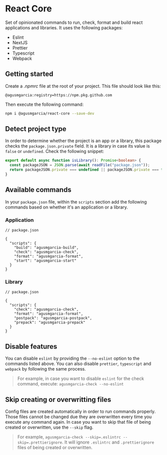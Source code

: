 # React Core

Set of opinionated commands to run, check, format and build react applications and libraries. It uses the following packages:

- Eslint
- NextJS
- Prettier
- Typescript
- Webpack

## Getting started

Create a _.npmrc_ file at the root of your project. This file should look like this:

```.npmrc
@agusmgarcia:registry=https://npm.pkg.github.com
```

Then execute the following command:

```bash
npm i @agusmgarcia/react-core --save-dev
```

## Detect project type

In order to determine whether the project is an app or a library, this package checks the `package.json.private` field. It is a library in case its value is `false` or `undefined`. Check the following snippet:

```typescript
export default async function isLibrary(): Promise<boolean> {
  const packageJSON = JSON.parse(await readFile("package.json"));
  return packageJSON.private === undefined || packageJSON.private === false;
}
```

## Available commands

In your `package.json` file, within the `scripts` section add the following commands based on whether it's an application or a library.

### Application

```jsonc
// package.json

{
  "scripts": {
    "build": "agusmgarcia-build",
    "check": "agusmgarcia-check",
    "format": "agusmgarcia-format",
    "start": "agusmgarcia-start"
  }
}
```

### Library

```jsonc
// package.json

{
  "scripts": {
    "check": "agusmgarcia-check",
    "format": "agusmgarcia-format",
    "postpack": "agusmgarcia-postpack",
    "prepack": "agusmgarcia-prepack"
  }
}
```

## Disable features

You can disable `eslint` by providing the `--no-eslint` option to the commands listed above. You can also disable `prettier`, `typescript` and `webpack` by following the same process.

> For example, in case you want to disable `eslint` for the check command, execute: `agusmgarcia-check --no-eslint`

## Skip creating or overwritting files

Config files are created automatically in order to run commands properly. Those files cannot be changed due they are overwritten every time you execute any command again. In case you want to skip that file of being created or overwritten, use the `--skip` flag.

> For example, `agusmgarcia-check --skip=.eslintrc --skip=.prettierignore`. It will ignore `.eslintrc` and `.prettierignore` files of being created or overwritten.
